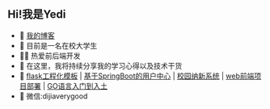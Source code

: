 ## Hi!我是Yedi
- 👭 [我的博客](http://49.232.14.242/blog/)  
- 👀 目前是一名在校大学生
- 👨‍💻 热爱前后端开发
- 🌱 在这里，我将持续分享我的学习心得以及技术干货
- 💎 [flask工程化模板](https://github.com/ZhangYedi-cmd/flaskApi) | [基于SpringBoot的用户中心](https://github.com/ZhangYedi-cmd/user-center) | [校园纳新系统](https://github.com/ZhangYedi-cmd/imaker-website) | [web前端项目部署](https://github.com/ZhangYedi-cmd/web-deploy)  | [GO语言入门到入土](https://github.com/ZhangYedi-cmd/Go-Study) 
- 💬 微信:dijiaverygood

